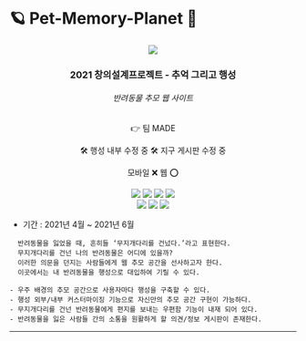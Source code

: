 # 🪐 Pet-Memory-Planet 🐾

<div align='center'>
  
  ![](https://github.com/dua9920/Pet-Memory-Planet/blob/main/front/src/assets/memories/main.png)
  <h3> <b>2021 창의설계프로젝트 - 추억 그리고 행성</b> </h3>
  
  <h6>반려동물 추모 웹 사이트</h6>
  <p>👉 팀 MADE</p>

  🛠️ 행성 내부 수정 중
  🛠️ 지구 게시판 수정 중
  
  모바일 ❌ 웹 ⭕ 
  
<img src="https://img.shields.io/badge/React.js-61DAFB?style=flat-square&logo=React&logoColor=white"/></a>
<img src="https://img.shields.io/badge/HTML-E34F26?style=flat-square&logo=HTML5&logoColor=white"/></a>
<img src="https://img.shields.io/badge/SCSS-CC6699?style=flat-square&logo=SASS&logoColor=white"/></a>
<img src="https://img.shields.io/badge/P5.js-ED225D?style=flat-square&logo=p5.js&logoColor=white"/></a>
<br/>
<img src="https://img.shields.io/badge/Node.js-339933?style=flat-square&logo=Node.js&logoColor=white"/></a>
<img src="https://img.shields.io/badge/MongoDB-47A248?style=flat-square&logo=MongoDB&logoColor=white"/></a>
<img src="https://img.shields.io/badge/JavaScript-F7DF1E?style=flat-square&logo=JavaScript&logoColor=white"/></a>

</div>

- 기간 : 2021년 4월 ~ 2021년 6월

```
  반려동물을 잃었을 때, 흔히들 ‘무지개다리를 건넜다.’라고 표현한다.
  무지개다리를 건넌 나의 반려동물은 어디에 있을까?
  이러한 의문을 던지는 사람들에게 웹 추모 공간을 선사하고자 한다.
  이곳에서는 내 반려동물을 행성으로 대입하여 기릴 수 있다.

- 우주 배경의 추모 공간으로 사용자마다 행성을 구축할 수 있다.
- 행성 외부/내부 커스터마이징 기능으로 자신만의 추모 공간 구현이 가능하다.
- 무지개다리를 건넌 반려동물에게 편지를 보내는 우편함 기능이 내재 되어 있다.
- 반려동물을 잃은 사람들 간의 소통을 원활하게 할 의견/정보 게시판이 존재한다.
```


<!-- ### 개요
<div align='center'>
  
![](https://github.com/dua9920/Pet-Memory-Planet/blob/main/front/src/assets/memories/%EA%B0%9C%EC%9A%94.png)
  
</div>

### 기대효과
<div align='center'>
  
![](https://github.com/dua9920/Pet-Memory-Planet/blob/main/front/src/assets/memories/%EA%B8%B0%EB%8C%80%ED%9A%A8%EA%B3%BC.png)
  
</div> -->

----

<!--
<div align='center'>
<div align='left'><h3>메인화면</h3><div>
  
  ![](https://github.com/dua9920/Pet-Memory-Planet/blob/main/front/src/assets/memories/main_logged.png)
  ![](https://github.com/dua9920/Pet-Memory-Planet/blob/main/front/src/assets/memories/menubar.png)
    
<div align='left'><h3>회원가입</h3><div>
  
  ![](https://github.com/dua9920/Pet-Memory-Planet/blob/main/front/src/assets/memories/signup.png)
        
<div align='left'><h3>로그인</h3><div>
  
  ![](https://github.com/dua9920/Pet-Memory-Planet/blob/main/front/src/assets/memories/login.png)
            
<div align='left'><h3>행성 띄우기</h3><div>
  
  ![](https://github.com/dua9920/Pet-Memory-Planet/blob/main/front/src/assets/memories/petinfo.png)
                
  ![](https://github.com/dua9920/Pet-Memory-Planet/blob/main/front/src/assets/memories/petdeco.png)
                
                
<div align='left'><h3>나의 추모행성</h3><div>
  
  ![](https://github.com/dua9920/Pet-Memory-Planet/blob/main/front/src/assets/memories/planetlist.png)
  ![](https://github.com/dua9920/Pet-Memory-Planet/blob/main/front/src/assets/memories/myplanetzoom.png)
  
<div align='left'><h3>행성 검색</h3><div>
  
  ![](https://github.com/dua9920/Pet-Memory-Planet/blob/main/front/src/assets/memories/search.png)

<div align='left'><h3>설정</h3><div>
  
  ![](https://github.com/dua9920/Pet-Memory-Planet/blob/main/front/src/assets/memories/mypage.png)
</div> -->
